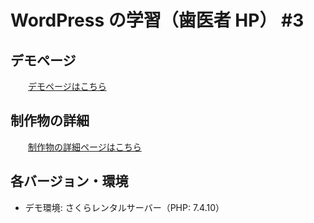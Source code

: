 # WordPress の学習（歯医者 HP） #3

## デモページ

&emsp;&emsp;[デモページはこちら](https://created-portfolio.com/dentist/)<br>

## 制作物の詳細

&emsp;&emsp;[制作物の詳細ページはこちら](https://created-portfolio.com/detail/wordpress.html)

## 各バージョン・環境

- デモ環境: さくらレンタルサーバー（PHP: 7.4.10）
